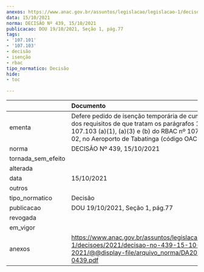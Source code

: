 ```yaml
---
anexos: https://www.anac.gov.br/assuntos/legislacao/legislacao-1/decisoes/2021/decisao-no-439-15-10-2021/@@display-file/arquivo_norma/DA2021-0439.pdf
data: 15/10/2021
norma: DECISÃO Nº 439, 15/10/2021
publicacao: DOU 19/10/2021, Seção 1, pág.77
tags:
- '107.101'
- '107.103'
- decisão
- isenção
- rbac
tipo_normatico: Decisão
hide: 
- toc 
 
---
```


|                    | Documento                                                                                                                                                                                                            |
|:-------------------|:---------------------------------------------------------------------------------------------------------------------------------------------------------------------------------------------------------------------|
| ementa             | Defere pedido de isenção temporária de cumprimento dos requisitos de que tratam os parágrafos 107.101 (b), 107.103 (a)(1), (a)(3) e (b) do RBAC nº 107, Emenda nº 02, no Aeroporto de Tabatinga (código OACI: SBTT). |
| norma              | DECISÃO Nº 439, 15/10/2021                                                                                                                                                                                           |
| tornada_sem_efeito |                                                                                                                                                                                                                      |
| alterada           |                                                                                                                                                                                                                      |
| data               | 15/10/2021                                                                                                                                                                                                           |
| outros             |                                                                                                                                                                                                                      |
| tipo_normatico     | Decisão                                                                                                                                                                                                              |
| publicacao         | DOU 19/10/2021, Seção 1, pág.77                                                                                                                                                                                      |
| revogada           |                                                                                                                                                                                                                      |
| em_vigor           |                                                                                                                                                                                                                      |
| anexos             | https://www.anac.gov.br/assuntos/legislacao/legislacao-1/decisoes/2021/decisao-no-439-15-10-2021/@@display-file/arquivo_norma/DA2021-0439.pdf                                                                        |
